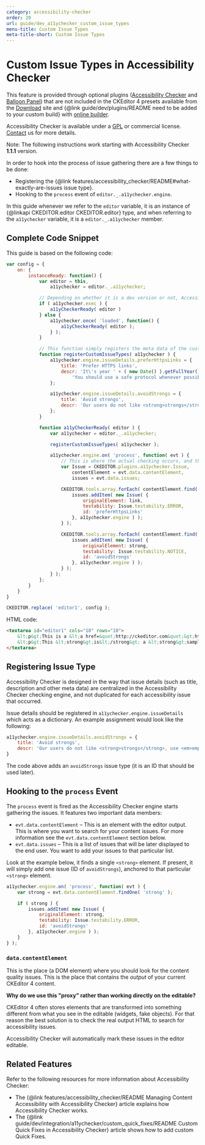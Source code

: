 ```yaml
---
category: accessibility-checker
order: 20
url: guide/dev_a11ychecker_custom_issue_types
menu-title: Custom Issue Types
meta-title-short: Custom Issue Types
---
```

<!--
Copyright (c) 2003-2025, CKSource Holding sp. z o.o. All rights reserved.
For licensing, see LICENSE.md.
-->

# Custom Issue Types in Accessibility Checker

<info-box info="">
<p>
    This feature is provided through optional plugins (<a href="https://ckeditor.com/cke4/addon/a11ychecker">Accessibility Checker</a> and <a href="https://ckeditor.com/cke4/addon/balloonpanel">Balloon Panel</a>) that are not included in the CKEditor 4 presets available from the <a href="https://ckeditor.com/ckeditor-4/download/">Download</a> site and {@link guide/dev/plugins/README need to be added to your custom build} with <a href="https://ckeditor.com/cke4/builder">online builder</a>.
</p>
<p>
    Accessibility Checker is available under a <a href="http://www.gnu.org/licenses/gpl.html">GPL</a> or commercial license. <a href="https://cksource.com/contact">Contact</a> us for more details.
</p>
</info-box>

Note: The following instructions work starting with Accessibility Checker **1.1.1** version.

In order to hook into the process of issue gathering there are a few things to be done:

* Registering the {@link features/accessibility_checker/README#what-exactly-are-issues issue type}.
* Hooking to the `process` event of `editor._.a11ychecker.engine`.

In this guide whenever we refer to the `editor` variable, it is an instance of {@linkapi CKEDITOR.editor CKEDITOR.editor} type, and when referring to the `a11ychecker` variable, it is a `editor._.a11ychecker` member.

## Complete Code Snippet

This guide is based on the following code:

```js
var config = {
    on: {
        instanceReady: function() {
            var editor = this,
                a11ychecker = editor._.a11ychecker;

            // Depending on whether it is a dev version or not, Accessibility Checker might not be available yet (#246).
            if ( a11ychecker.exec ) {
                a11yCheckerReady( editor )
            } else {
                a11ychecker.once( 'loaded', function() {
                    a11yCheckerReady( editor );
                } );
            }

            // This function simply registers the meta data of the custom Issues.
            function registerCustomIssueTypes( a11ychecker ) {
                a11ychecker.engine.issueDetails.preferHttpsLinks = {
                    title: 'Prefer HTTPS links',
                    descr: 'It\'s year ' + ( new Date() ).getFullYear() + ' already - our website uses HTTPS. ' +
                        'You should use a safe protocol whenever possible.'
                };

                a11ychecker.engine.issueDetails.avoidStrongs = {
                    title: 'Avoid strongs',
                    descr: 'Our users do not like <strong>strongs</strong>, use <em>emphasize</em> instead 😉'
                };
            }

            function a11yCheckerReady( editor ) {
                var a11ychecker = editor._.a11ychecker;

                registerCustomIssueTypes( a11ychecker );

                a11ychecker.engine.on( 'process', function( evt ) {
                    // This is where the actual checking occurs, and this is where you want to report custom issues.
                    var Issue = CKEDITOR.plugins.a11ychecker.Issue,
                        contentElement = evt.data.contentElement,
                        issues = evt.data.issues;

                    CKEDITOR.tools.array.forEach( contentElement.find( 'a[href^="http://ckeditor.com"]' ).toArray(), function( link ) {
                        issues.addItem( new Issue( {
                            originalElement: link,
                            testability: Issue.testability.ERROR,
                            id: 'preferHttpsLinks'
                        }, a11ychecker.engine ) );
                    } );

                    CKEDITOR.tools.array.forEach( contentElement.find( 'strong' ).toArray(), function( strong ) {
                        issues.addItem( new Issue( {
                            originalElement: strong,
                            testability: Issue.testability.NOTICE,
                            id: 'avoidStrongs'
                        }, a11ychecker.engine ) );
                    } );
                } );
            };
        }
    }
}

CKEDITOR.replace( 'editor1', config );
```

HTML code:

```html
<textarea id="editor1" cols="10" rows="10">
    &lt;p&gt;This is a &lt;a href=&quot;http://ckeditor.com&quot;&gt;http link&lt;/a&gt; that should be changed to a &lt;a href=&quot;https://ckeditor.com&quot;&gt;https link like this.&lt;/a&gt;&lt;/p&gt;
    &lt;p&gt;This &lt;strong&gt;is&lt;/strong&gt; a &lt;strong&gt;sample&lt;/strong&gt; &lt;em&gt;text&lt;/em&gt;.&lt;/p&gt;
</textarea>
```

## Registering Issue Type

Accessibility Checker is designed in the way that issue details (such as title, description and other meta data) are centralized in the Accessibility Checker checking engine, and not duplicated for each accessibility issue that occurred.

Issue details should be registered in `a11ychecker.engine.issueDetails` which acts as a dictionary. An example assignment would look like the following:

```js
a11ychecker.engine.issueDetails.avoidStrongs = {
    title: 'Avoid strongs',
    descr: 'Our users do not like <strong>strongs</strong>, use <em>emphasize</em> instead 😉'
}
```

The code above adds an `avoidStrongs` issue type (it is an ID that should be used later).

## Hooking to the `process` Event

The `process` event is fired as the Accessibility Checker engine starts gathering the issues. It features two important data members:

* `evt.data.contentElement` &ndash; This is an element with the editor output. This is where you want to search for your content issues. For more information see the `evt.data.contentElement` section below.
* `evt.data.issues` &ndash; This is a list of issues that will be later displayed to the end user. You want to add your issues to that particular list.

Look at the example below, it finds a single `<strong>` element. If present, it will simply add one issue (ID of `avoidStrongs`), anchored to that particular `<strong>` element.

```js
a11ychecker.engine.on( 'process', function( evt ) {
    var strong = evt.data.contentElement.findOne( 'strong' );

    if ( strong ) {
        issues.addItem( new Issue( {
            originalElement: strong,
            testability: Issue.testability.ERROR,
            id: 'avoidStrongs'
        }, a11ychecker.engine ) );
    }
} );
```

### `data.contentElement`

This is the place (a DOM element) where you should look for the content quality issues. This is the place that contains the _output_ of your current CKEditor 4 content.

**Why do we use this "proxy" rather than working directly on the editable?**

CKEditor 4 often stores elements that are transformed into something different from what you see in the editable (widgets, fake objects). For that reason the best solution is to check the real output HTML to search for accessibility issues.

Accessibility Checker will automatically mark these issues in the editor editable.

## Related Features

Refer to the following resources for more information about Accessibility Checker:

* The {@link features/accessibility_checker/README Managing Content Accessibility with Accessibility Checker} article explains how Accessibility Checker works.
* The {@link guide/dev/integration/a11ychecker/custom_quick_fixes/README Custom Quick Fixes in Accessibility Checker} article shows how to add custom Quick Fixes.
